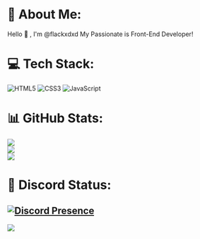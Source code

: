# 💫 About Me:
Hello 👋 , I'm @flackxdxd
My Passionate is Front-End Developer!


# 💻 Tech Stack:
![HTML5](https://img.shields.io/badge/html5-%23E34F26.svg?style=for-the-badge&logo=html5&logoColor=white) ![CSS3](https://img.shields.io/badge/css3-%231572B6.svg?style=for-the-badge&logo=css3&logoColor=white) ![JavaScript](https://img.shields.io/badge/javascript-%23323330.svg?style=for-the-badge&logo=javascript&logoColor=%23F7DF1E)
# 📊 GitHub Stats:
![](https://github-readme-stats.vercel.app/api?username=flackxdxd&theme=dark&hide_border=false&include_all_commits=false&count_private=false)<br/>
![](https://github-readme-streak-stats.herokuapp.com/?user=flackxdxd&theme=dark&hide_border=false)<br/>
![](https://github-readme-stats.vercel.app/api/top-langs/?username=flackxdxd&theme=dark&hide_border=false&include_all_commits=false&count_private=false&layout=compact)

# 🔵 Discord Status:
[![Discord Presence](https://lanyard.cnrad.dev/api/1154083710434562119)](https://discord.com/users/1154083710434562119)
---
[![](https://visitcount.itsvg.in/api?id=flackxdxd&icon=0&color=0)](https://visitcount.itsvg.in)

<!-- Proudly created with GPRM ( https://gprm.itsvg.in ) -->
